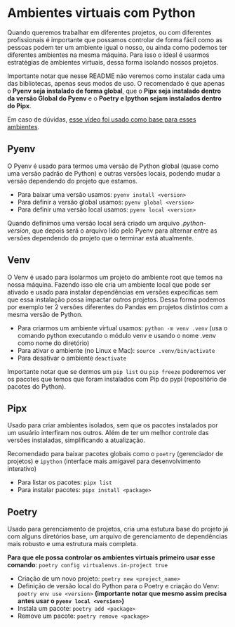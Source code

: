 # Ambientes virtuais com Python

Quando queremos trabalhar em diferentes projetos, ou com diferentes profissionais é importante que possamos controlar de forma fácil como as pessoas podem ter um ambiente igual o nosso, ou ainda como podemos ter diferentes ambientes na mesma máquina. Para isso o ideal é usarmos estratégias de ambientes virtuais, dessa forma isolando nossos projetos.

Importante notar que nesse README não veremos como instalar cada uma das bibliotecas, apenas seus modos de uso.
O recomendado é que apenas o **Pyenv seja instalado de forma global**, que o **Pipx seja instalado dentro da versão Global do Pyenv** e o **Poetry e Ipython sejam instalados dentro do Pipx**.

Em caso de dúvidas, [esse vídeo foi usado como base para esses ambientes](https://www.youtube.com/watch?v=9LYqtLuD7z4).

## Pyenv

O Pyenv é usado para termos uma versão de Python global (quase como uma versão padrão de Python) e outras versões locais, podendo mudar a versão dependendo do projeto que estamos.

- Para baixar uma versão usamos: `pyenv install <version>`
- Para definir a versão global usamos: `pyenv global <version>`
- Para definir uma versão local usamos: `pyenv local <version>`

Quando definimos uma versão local será criado um arquivo _.python-version_, que depois será o arquivo lido pelo Pyenv para alternar entre as versões dependendo do projeto que o terminar está atualmente.

## Venv

O Venv é usado para isolarmos um projeto do ambiente root que temos na nossa máquina. Fazendo isso ele cria um ambiente local que pode ser ativado e usado para instalar dependências em versões expecíficas sem que essa instalação possa impactar outros projetos. Dessa forma podemos por exemplo ter 2 versões diferentes do Pandas em projetos distintos com a mesma versão de Python.

- Para criarmos um ambiente virtual usamos: `python -m venv .venv` (usa o comando python executando o módulo venv e usando o nome .venv como nome do diretório)
- Para ativar o ambiente (no Linux e Mac): `source .venv/bin/activate`
- Para desativar o ambiente `deactivate`

Importante notar que se dermos um `pip list` ou `pip freeze` poderemos ver os pacotes que temos que foram instalados com Pip do pypi (repositório de pacotes do Python).

## Pipx

Usado para criar ambientes isolados, sem que os pacotes instalados por um usuário interfiram nos outros. Além de ter um melhor controle das versões instaladas, simplificando a atualização.

Recomendado para baixar pacotes globais como o `poetry` (gerenciador de projetos) e `ipython` (interface mais amigavel para desenvolvimento interativo)

- Para listar os pacotes: `pipx list`
- Para instalar pacotes: `pipx install <package>`

## Poetry

Usado para gerenciamento de projetos, cria uma estutura base do projeto já com alguns diretórios base, um arquivo de gerenciamento de dependências mais robusto e uma estrutura mais completa.

**Para que ele possa controlar os ambientes virtuais primeiro usar esse comando**: `poetry config virtualenvs.in-project true `

- Criação de um novo projeto: `poetry new <project_name>`
- Definição de versão local do Python para o Poetry e criação do Venv: `poetry env use <version>` **(importante notar que mesmo assim precisa antes usar o `pyenv local <version>`)**
- Instala um pacote: `poetry add <package>`
- Remove um pacote: `poetry remove <package>`

